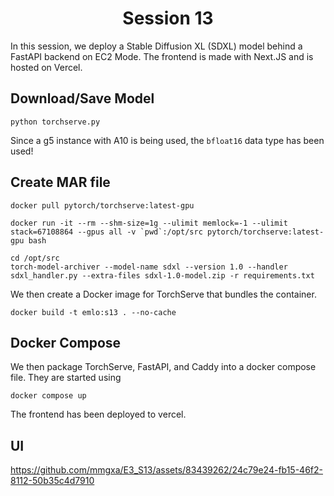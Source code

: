 <div align="center">

# Session 13

</div>

In this session, we deploy a Stable Diffusion XL (SDXL) model behind a FastAPI backend on EC2 Mode. The frontend is made with Next.JS and is hosted on Vercel. 

## Download/Save Model

```
python torchserve.py
```

Since a g5 instance with A10 is being used, the `bfloat16` data type has been used!


## Create MAR file
```
docker pull pytorch/torchserve:latest-gpu

docker run -it --rm --shm-size=1g --ulimit memlock=-1 --ulimit stack=67108864 --gpus all -v `pwd`:/opt/src pytorch/torchserve:latest-gpu bash

cd /opt/src
torch-model-archiver --model-name sdxl --version 1.0 --handler sdxl_handler.py --extra-files sdxl-1.0-model.zip -r requirements.txt
```


We then create a Docker image for TorchServe that bundles the container.

```
docker build -t emlo:s13 . --no-cache 
```


## Docker Compose

We then package TorchServe, FastAPI, and Caddy into a docker compose file. They are started using

```
docker compose up
```

The frontend has been deployed to vercel.


## UI


https://github.com/mmgxa/E3_S13/assets/83439262/24c79e24-fb15-46f2-8112-50b35c4d7910

